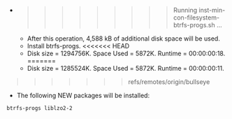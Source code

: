 * >>>>>>>>> Running inst-min-con-filesystem-btrfs-progs.sh ...
  * After this operation, 4,588 kB of additional disk space will be used.
  * Install btrfs-progs.
<<<<<<< HEAD
  * Disk size = 1294756K. Space Used = 5872K. Runtime = 00:00:00:18.
=======
  * Disk size = 1285524K. Space Used = 5872K. Runtime = 00:00:00:11.
>>>>>>> refs/remotes/origin/bullseye
  * The following NEW packages will be installed:
  ```bash
btrfs-progs liblzo2-2
  ```
